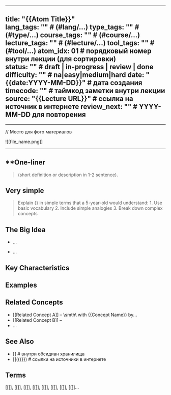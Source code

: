 
---
title: "{{Atom Title}}"  
lang_tags: ""                                      # (#lang/...)
type_tags: ""                                      # (#type/...)
course_tags: ""                                    # (#course/...)
lecture_tags: ""                                   # (#lecture/...)
tool_tags: ""                                          # (#tool/...)
atom_idx: 01                                       # порядковый номер внутри лекции (для сортировки)         
status: ""                                         # draft | in-progress | review | done
difficulty: ""                                     # na|easy|medium|hard
date: "{{date:YYYY-MM-DD}}"                        # дата создания
timecode: ""                                       # таймкод заметки внутри лекции
source: "{{Lecture URL}}"                          # ссылка на источник в интернете
review_next: ""                                    # YYYY-MM-DD для повторения 
---

---

// Место для фото материалов

\!\[\[file_name.png\]\]

---
## **One-liner

> (short definition or description in 1-2 sentence). 


## Very simple

> Explain {} in simple terms that a 5-year-old would understand:
    1. Use basic vocabulary
    2. Include simple analogies
    3. Break down complex concepts

## The Big Idea 
<!-- Развернутое объяснение концепции. Без воды, только самое важное-->
- ...

- ...

## Key Characteristics 
<!-- Список основных свойств, принципов или подсоставляющих концепта. -->


## Examples 
<!-- Примеры, демонстрирующие концепт. Код, псевдокод, ситуации использования. -->


## Related Concepts
<!-- Короткие упоминания связанных концептов и как они соотносятся. -->
- \[\[Related Concept A]\] – \\smth\\ with {{Concept Name}} by...
- \[\[Related Concept B\]\] – 
- ...

## See Also

<!-- Ссылки на более глубокие материалы: лекции, внешние статьи, стандарты. БЕЗ **** звездочек. не используй жирный шрифт здесь. -->
- \[\]                                                                        # внутри обсидиан хранилища 
- \[\]({{}})                                                               # ссылки на источники в интернете 

## Terms
<!-- Ссылки все термины, которые использовались в этой заметке. БЕЗ **** звездочек. не используй жирный шрифт здесь -->

[[]], [[]], [[]], [[]], [[]], [[]], [[]], [[]]...
